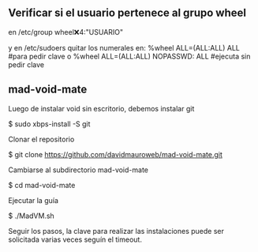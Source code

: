 ## Verificar si el usuario pertenece al grupo wheel
en /etc/group
wheel:x:4:"USUARIO"

y en /etc/sudoers
quitar los numerales en:
%wheel ALL=(ALL:ALL) ALL #para pedir clave
o
%wheel ALL=(ALL:ALL) NOPASSWD: ALL #ejecuta sin pedir clave


## mad-void-mate ##

Luego de instalar void sin escritorio, debemos instalar git

$ sudo xbps-install -S git

Clonar el repositorio

$ git clone https://github.com/davidmauroweb/mad-void-mate.git

Cambiarse al subdirectorio mad-void-mate

$ cd mad-void-mate

Ejecutar la guía

$ ./MadVM.sh

Seguir los pasos, la clave para realizar las instalaciones puede ser solicitada varias veces seguín el timeout.
